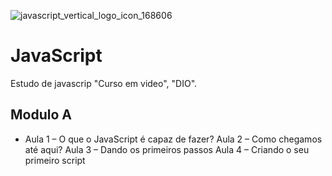 ![javascript_vertical_logo_icon_168606](https://user-images.githubusercontent.com/87583186/195652036-930eeedd-0ddd-43a1-834b-1566d5f97511.png)

# JavaScript
Estudo de javascrip "Curso em video", "DIO".
## Modulo A
 - Aula 1 – O que o JavaScript é capaz de fazer?
Aula 2 – Como chegamos até aqui?
Aula 3 – Dando os primeiros passos
Aula 4 – Criando o seu primeiro script
